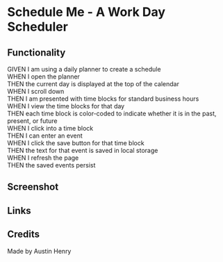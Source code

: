 # Schedule Me - A Work Day Scheduler

## Functionality
GIVEN I am using a daily planner to create a schedule
<br>
WHEN I open the planner
<br>
THEN the current day is displayed at the top of the calendar
<br>
WHEN I scroll down
<br>
THEN I am presented with time blocks for standard business hours
<br>
WHEN I view the time blocks for that day
<br>
THEN each time block is color-coded to indicate whether it is in the past, present, or future
<br>
WHEN I click into a time block
<br>
THEN I can enter an event
<br>
WHEN I click the save button for that time block
<br>
THEN the text for that event is saved in local storage
<br>
WHEN I refresh the page
<br>
THEN the saved events persist
<br>

## Screenshot

## Links

## Credits

Made by Austin Henry
